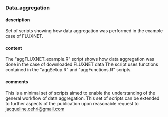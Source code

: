 ### Data_aggregation
#### description  
Set of scripts showing how data aggregation was performed in the example case of FLUXNET.
#### content
The "aggFLUXNET_example.R" script shows how data aggregation was done in the case of downloaded FLUXNET data
The script uses functions contained in the "aggSetup.R" and "aggFunctions.R" scripts.
#### comments      
This is a minimal set of scripts aimed to enable the understanding of the general workflow of data aggregation.
This set of scripts can be extended to further aspects of the publication upon reasonable request to jacqueline.oehri@gmail.com
